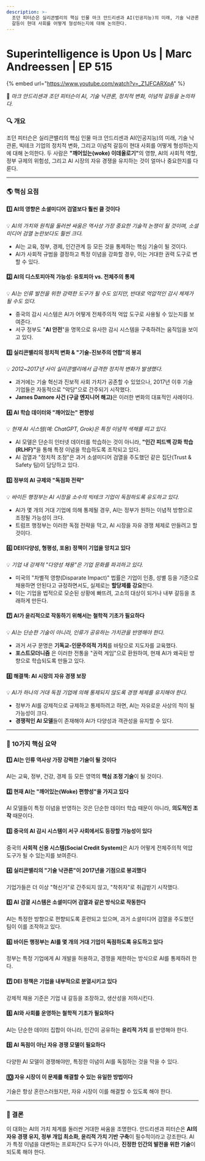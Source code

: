 ```yaml
---
description: >-
  조던 피터슨은 실리콘밸리의 핵심 인물 마크 안드리센과 AI(인공지능)의 미래, 기술 낙관론, 빅테크 기업의 정치적 변화, 그리고 이념적
  갈등이 현대 사회를 어떻게 형성하는지에 대해 논의한다.
---
```


# Superintelligence is Upon Us | Marc Andreessen | EP 515

{% embed url="https://www.youtube.com/watch?v=_Z1JFCARXpA" %}

🔗 _마크 안드리센과 조던 피터슨이 AI, 기술 낙관론, 정치적 변화, 이념적 갈등을 논의하다._

### **🔍 개요**

조던 피터슨은 실리콘밸리의 핵심 인물 마크 안드리센과 AI(인공지능)의 미래, 기술 낙관론, 빅테크 기업의 정치적 변화, 그리고 이념적 갈등이 현대 사회를 어떻게 형성하는지에 대해 논의한다. 두 사람은 **"깨어있는(woke) 이데올로기"**&#xC758; 영향, AI의 사회적 역할, 정부 규제의 위험성, 그리고 AI 시장의 자유 경쟁을 유지하는 것이 얼마나 중요한지를 다룬다.

***

### **🌎 핵심 요점**

#### **1️⃣ AI의 영향은 소셜미디어 검열보다 훨씬 클 것이다**

💡 _AI의 가치와 원칙을 둘러싼 싸움은 역사상 가장 중요한 기술적 논쟁이 될 것이며, 소셜미디어 검열 논란보다도 훨씬 크다._

* AI는 교육, 정부, 경제, 인간관계 등 모든 것을 통제하는 핵심 기술이 될 것이다.
* AI가 사회적 규범을 결정하고 특정 이념을 강화할 경우, 이는 거대한 권력 도구로 변할 수 있다.

#### **2️⃣ AI의 디스토피아적 가능성: 유토피아 vs. 전체주의 통제**

💡 _AI는 인류 발전을 위한 강력한 도구가 될 수도 있지만, 반대로 억압적인 감시 체제가 될 수도 있다._

* 중국의 감시 시스템은 AI가 어떻게 전체주의적 억압 도구로 사용될 수 있는지를 보여준다.
* 서구 정부도 "**AI 안전**"을 명목으로 유사한 감시 시스템을 구축하려는 움직임을 보이고 있다.

#### **3️⃣ 실리콘밸리의 정치적 변화 & "기술-진보주의 연합"의 붕괴**

💡 _2012\~2017년 사이 실리콘밸리에서 급격한 정치적 변화가 발생했다._

* 과거에는 기술 혁신과 진보적 사회 가치가 공존할 수 있었으나, 2017년 이후 기술 기업들은 자동적으로 "악당"으로 간주되기 시작했다.
* **James Damore 사건 (구글 엔지니어 해고)**&#xC740; 이러한 변화의 대표적인 사례이다.

#### **4️⃣ AI 학습 데이터와 "깨어있는" 편향성**

💡 _현재 AI 시스템(예: ChatGPT, Grok)은 특정 이념적 색채를 띠고 있다._

* AI 모델은 단순히 인터넷 데이터를 학습하는 것이 아니라, **"인간 피드백 강화 학습(RLHF)"**&#xC744; 통해 특정 이념을 학습하도록 조작되고 있다.
* AI 검열과 "정치적 조정"은 과거 소셜미디어 검열을 주도했던 같은 집단(Trust & Safety 팀)이 담당하고 있다.

#### **5️⃣ 정부의 AI 규제와 "독점화 전략"**

💡 _바이든 행정부는 AI 시장을 소수의 빅테크 기업이 독점하도록 유도하고 있다._

* AI가 몇 개의 거대 기업에 의해 통제될 경우, AI는 정부가 원하는 이념적 방향으로 조정될 가능성이 크다.
* 트럼프 행정부는 이러한 독점 전략을 막고, AI 시장을 자유 경쟁 체제로 만들려고 할 것이다.

#### **6️⃣ DEI(다양성, 형평성, 포용) 정책이 기업을 망치고 있다**

💡 _기업 내 강제적 "다양성 채용"은 기업 문화를 파괴하고 있다._

* 미국의 "차별적 영향(Disparate Impact)" 법률은 기업이 인종, 성별 등을 기준으로 채용하면 안된다고 규정하면서도, 실제로는 **할당제를 강요**한다.
* 이는 기업을 법적으로 모순된 상황에 빠뜨려, 고소의 대상이 되거나 내부 갈등을 초래하게 만든다.

#### **7️⃣ AI가 윤리적으로 작동하기 위해서는 철학적 기초가 필요하다**

💡 _AI는 단순한 기술이 아니라, 인류가 공유하는 가치관을 반영해야 한다._

* 과거 서구 문명은 **기독교-인문주의적 가치**를 바탕으로 지도자를 교육했다.
* **포스트모더니즘** 은 이러한 전통을 "권력 게임"으로 환원하여, 현재 AI가 왜곡된 방향으로 학습되도록 만들고 있다.

#### **8️⃣ 해결책: AI 시장의 자유 경쟁 보장**

💡 _AI가 하나의 거대 독점 기업에 의해 통제되지 않도록 경쟁 체제를 유지해야 한다._

* 정부가 AI를 강제적으로 규제하고 통제하려고 하면, AI는 자유로운 사상의 적이 될 가능성이 크다.
* **경쟁적인 AI 모델**들이 존재해야 AI가 다양성과 객관성을 유지할 수 있다.

***

### **📌 10가지 핵심 요약**

#### **1️⃣ AI는 인류 역사상 가장 강력한 기술이 될 것이다**

AI는 교육, 정부, 건강, 경제 등 모든 영역의 **핵심 조정 기술**이 될 것이다.

#### **2️⃣ 현재 AI는 "깨어있는(Woke) 편향성"을 가지고 있다**

AI 모델들이 특정 이념을 반영하는 것은 단순한 데이터 학습 때문이 아니라, **의도적인 조작** 때문이다.

#### **3️⃣ 중국의 AI 감시 시스템이 서구 사회에서도 등장할 가능성이 있다**

중국의 **사회적 신용 시스템(Social Credit System)**&#xC740; AI가 어떻게 전체주의적 억압 도구가 될 수 있는지를 보여준다.

#### **4️⃣ 실리콘밸리의 "기술 낙관론"이 2017년을 기점으로 붕괴했다**

기업가들은 더 이상 "혁신가"로 간주되지 않고, "착취자"로 취급받기 시작했다.

#### **5️⃣ AI 검열 시스템은 소셜미디어 검열과 같은 방식으로 작동한다**

AI는 특정한 방향으로 편향되도록 훈련되고 있으며, 과거 소셜미디어 검열을 주도했던 팀이 이를 조작하고 있다.

#### **6️⃣ 바이든 행정부는 AI를 몇 개의 거대 기업이 독점하도록 유도하고 있다**

정부는 특정 기업에게 AI 개발을 허용하고, 경쟁을 제한하는 방식으로 AI를 통제하려 한다.

#### **7️⃣ DEI 정책은 기업을 내부적으로 분열시키고 있다**

강제적 채용 기준은 기업 내 갈등을 조장하고, 생산성을 저하시킨다.

#### **8️⃣ AI와 사회를 운영하는 철학적 기초가 필요하다**

AI는 단순한 데이터 집합이 아니라, 인간이 공유하는 **윤리적 가치** 를 반영해야 한다.

#### **9️⃣ AI 독점이 아닌 자유 경쟁 모델이 필요하다**

다양한 AI 모델이 경쟁해야만, 특정한 이념이 AI를 독점하는 것을 막을 수 있다.

#### **🔟 자유 시장이 이 문제를 해결할 수 있는 유일한 방법이다**

기술은 항상 혼란스러웠지만, 자유 시장이 이를 해결할 수 있도록 해야 한다.

***

### **📢 결론**

이 대화는 AI의 가치 체계를 둘러싼 거대한 싸움을 조명한다. 안드리센과 피터슨은 **AI의 자유 경쟁 유지, 정부 개입 최소화, 윤리적 가치 기반 구축**이 필수적이라고 강조한다. AI가 특정 이념을 대변하는 프로파간다 도구가 아니라, **진정한 인간의 발전을 위한 기술**이 되도록 해야 한다.
